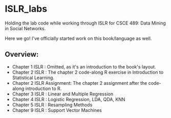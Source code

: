 # ISLR_labs
Holding the lab code while working through ISLR for CSCE 489: Data Mining in Social Networks.

Here we go! I've officially started work on this book/language as well.

Overview:
----
- Chapter 1 ISLR           : Omitted, as it's an introduction to the book's layout.
- Chapter 2 ISLR           : The chapter 2 code-along R exercise in Introduction to Statistical Learning.
- Chapter 2 ISLR Assignment: The chapter 2 assignment after the code-along introduction to R.
- Chapter 3 ISLR           : Linear and Multiple Regression
- Chapter 4 ISLR           : Logistic Regression, LDA, QDA, KNN
- Chapter 5 ISLR           : Resampling Methods
- Chapter 9 ISLR           : Support Vector Machines

